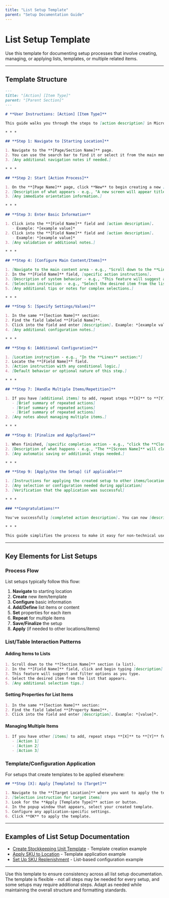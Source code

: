 ```yaml
---
title: "List Setup Template"
parent: "Setup Documentation Guide"
---
```


# List Setup Template

Use this template for documenting setup processes that involve creating, managing, or applying lists, templates, or multiple related items.

---

## Template Structure

```markdown
---
title: "[Action] [Item Type]"
parent: "[Parent Section]"
---

# **User Instructions: [Action] [Item Type]**

This guide walks you through the steps to [action description] in Microsoft Dynamics 365 Business Central. [Brief explanation of the purpose and end result.]

* * *

## **Step 1: Navigate to [Starting Location]**

1. Navigate to the **[Page/Section Name]** page.
2. You can use the search bar to find it or select it from the main menu.
3. [Any additional navigation notes if needed.]

* * *

## **Step 2: Start [Action Process]**

1. On the **[Page Name]** page, click **New** to begin creating a new [item type].
2. [Description of what appears - e.g., "A new screen will appear titled **[Screen Name]**."]
3. [Any immediate orientation information.]

* * *

## **Step 3: Enter Basic Information**

1. Click into the **[Field Name]** field and [action description].
   - Example: *[example value]*
2. Click into the **[Field Name]** field and [action description].
   - Example: *[example value]*
3. [Any validation or additional notes.]

* * *

## **Step 4: [Configure Main Content/Items]**

1. [Navigate to the main content area - e.g., "Scroll down to the **Lines** section."]
2. In the **[Field Name]** field, [specific action instructions].
3. [Description of system behavior - e.g., "This feature will suggest and filter options as you type."]
4. [Selection instruction - e.g., "Select the desired item from the list that appears."]
5. [Any additional tips or notes for complex selections.]

* * *

## **Step 5: [Specify Settings/Values]**

1. In the same **[Section Name]** section:
2. Find the field labeled **[Field Name]**.
3. Click into the field and enter [description]. Example: *[example value]*.
4. [Any additional configuration notes.]

* * *

## **Step 6: [Additional Configuration]**

1. [Location instruction - e.g., "In the **Lines** section:"]
2. Locate the **[Field Name]** field.
3. [Action instruction with any conditional logic.]
4. [Default behavior or optional nature of this step.]

* * *

## **Step 7: [Handle Multiple Items/Repetition]**

1. If you have [additional items] to add, repeat steps **[X]** to **[Y]** for each:
   - [Brief summary of repeated actions]
   - [Brief summary of repeated actions]
   - [Brief summary of repeated actions]
2. [Any notes about managing multiple items.]

* * *

## **Step 8: [Finalize and Apply/Save]**

1. When finished, [specific completion action - e.g., "click the **Close** button to finalize the template."]
2. [Description of what happens - e.g., "The **[Screen Name]** will close, and you're returned to the previous screen."]
3. [Any automatic saving or additional steps needed.]

* * *

## **Step 9: [Apply/Use the Setup] (if applicable)**

1. [Instructions for applying the created setup to other items/locations]
2. [Any selection or configuration needed during application]
3. [Verification that the application was successful]

* * *

### **Congratulations!**

You've successfully [completed action description]. You can now [description of what this enables or next steps].

* * *

This guide simplifies the process to make it easy for non-technical users. For additional help, consult your administrator or refer to the official Business Central documentation.
```

---

## Key Elements for List Setups

### Process Flow
List setups typically follow this flow:
1. **Navigate** to starting location
2. **Create** new item/template
3. **Configure** basic information
4. **Add/Define** list items or content
5. **Set** properties for each item
6. **Repeat** for multiple items
7. **Save/Finalize** the setup
8. **Apply** (if needed to other locations/items)

### List/Table Interaction Patterns

#### Adding Items to Lists
```markdown
1. Scroll down to the **[Section Name]** section (a list).
2. In the **[Field Name]** field, click and begin typing [description].
3. This feature will suggest and filter options as you type.
4. Select the desired item from the list that appears.
5. [Any additional selection tips.]
```

#### Setting Properties for List Items
```markdown
1. In the same **[Section Name]** section:
2. Find the field labeled **[Property Name]**.
3. Click into the field and enter [description]. Example: *[value]*.
```

#### Managing Multiple Items
```markdown
1. If you have other [items] to add, repeat steps **[X]** to **[Y]** for each:
   - [Action 1]
   - [Action 2]
   - [Action 3]
```

### Template/Configuration Application

For setups that create templates to be applied elsewhere:
```markdown
## **Step [X]: Apply [Template] to [Target]**

1. Navigate to the **[Target Location]** where you want to apply the template.
2. [Selection instruction for target items]
3. Look for the **Apply [Template Type]** action or button.
4. In the popup window that appears, select your created template.
5. Configure any application-specific settings.
6. Click **OK** to apply the template.
```

---

## Examples of List Setup Documentation

- [Create Stockkeeping Unit Template](DyselBC/Parts/SKUs/CreateSKUTemplate.md) - Template creation example
- [Apply SKU to Location](DyselBC/Parts/SKUs/ApplySKUtoLocation.md) - Template application example
- [Set Up SKU Replenishment](DyselBC/Parts/SKUs/ReplenishmentSetup.md) - List-based configuration example

---

Use this template to ensure consistency across all list setup documentation. The template is flexible - not all steps may be needed for every setup, and some setups may require additional steps. Adapt as needed while maintaining the overall structure and formatting standards.